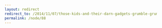 ```yaml
---
layout: redirect
redirect_to: /2014/11/07/those-kids-and-their-darn-gadgets-grumble-grumble
permalink: /node/88
---
```

